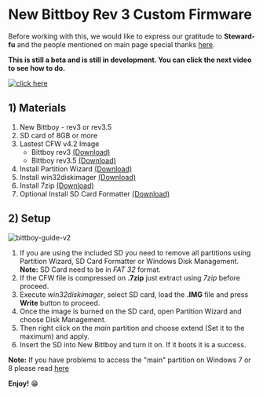 # New Bittboy Rev 3 Custom Firmware

Before working with this, we would like to express our gratitude to **Steward-fu** and the people mentioned on main page special thanks [here](https://github.com/TriForceX/MiyooCFW#special-thanks).

**This is still a beta and is still in development. You can click the next video to see how to do.**

[![click here](https://i.imgur.com/82oLK3l.png)](https://youtu.be/cCNKwWwQIXI)

## 1) Materials
1. New Bittboy - rev3 or rev3.5
2. SD card of 8GB or more
3. Lastest CFW v4.2 Image
   - Bittboy rev3 [(Download)](https://www.dropbox.com/s/34smww7a4m4tpe6/Bittboy_v3_Only_CFW_v4.2_21-08-19.img.7z?dl=1)
   - Bittboy rev3.5 [(Download)](https://www.dropbox.com/s/7bqt6m7kkvgrcxm/Bittboy_v3.5_Only_CFW_v4.2_21-08-19.img.7z?dl=1)
4. Install Partition Wizard [(Download)](https://www.partitionwizard.com/download.html)
5. Install win32diskimager [(Download)](https://sourceforge.net/projects/win32diskimager)
6. Install 7zip [(Download)](https://www.7-zip.org/download.html)
7. Optional Install SD Card Formatter [(Download)](https://www.sdcard.org/downloads/formatter)

## 2) Setup
![bittboy-guide-v2](https://user-images.githubusercontent.com/16083854/59290986-d70c8780-8c47-11e9-94e2-5ab6e87e1289.png)

1. If you are using the included SD you need to remove all partitions using Partition Wizard, SD Card Formatter or Windows Disk Management.
   **Note:** SD Card need to be in _FAT 32_ format.
2. If the CFW file is compressed on **.7zip** just extract using _7zip_ before proceed.
3. Execute _win32diskimager_, select SD card, load the **.IMG** file and press **Write** button to proceed.
4. Once the image is burned on the SD card, open Partition Wizard and choose Disk Management.
5. Then right click on the _main_ partition and choose extend (Set it to the maximum) and apply.
6. Insert the SD into New Bittboy and turn it on. If it boots it is a success.

**Note:** If you have problems to access the "main" partition on Windows 7 or 8 please read [here](https://user-images.githubusercontent.com/16083854/61264146-7d710e80-a759-11e9-99e4-de446c032818.jpg)

**Enjoy!** :grin:
